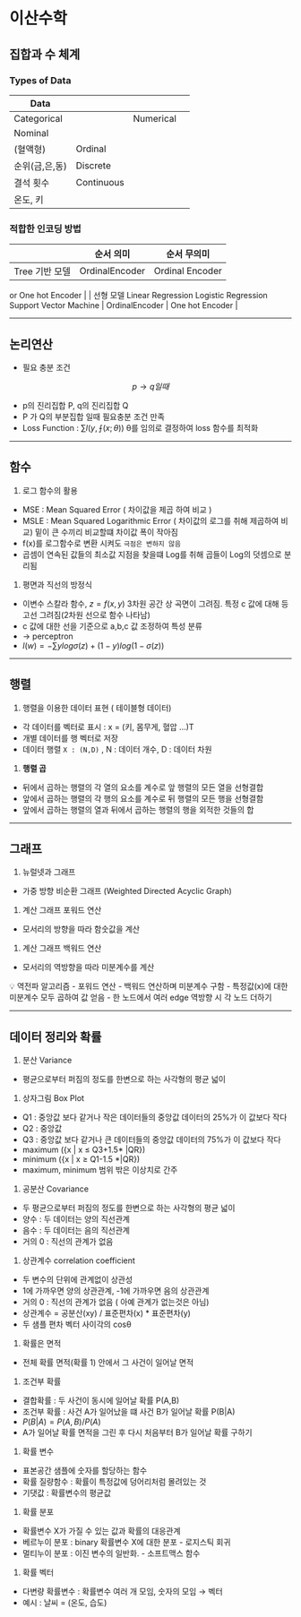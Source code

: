 # 이산수학

## 집합과 수 체계

### Types of Data

| Data |  |  |  |
| --- | --- | --- | --- |
| Categorical |  | Numerical |  |
| Nominal
(혈액형) | Ordinal
순위(금,은,동) | Discrete
결석 횟수 | Continuous
온도, 키 |

### 적합한 인코딩 방법

|  | 순서 의미 | 순서 무의미 |
| --- | --- | --- |
| Tree 기반 모델 | OrdinalEncoder | Ordinal Encoder
or
One hot Encoder |
| 선형 모델
Linear Regression
Logistic Regression
Support Vector Machine | OrdinalEncoder | One hot Encoder |

---

## 논리연산

- 필요 충분 조건

$$
p → q 일 때 
$$

- p의 진리집합 P,  q의 진리집합 Q
- P 가  Q의 부분집합 일때 필요충분 조건 만족
- Loss Function :  $∑l(y,⨍(x;θ))$ 
θ를 임의로 결정하여 loss 함수를 최적화

---

## 함수

1. 로그 함수의 활용
- MSE : Mean Squared Error ( 차이값을 제곱 하여 비교 )
- MSLE : Mean Squared Logarithmic Error ( 차이값의 로그를 취해 제곱하여 비교)
밑이 큰 수끼리 비교할떄 차이값 폭이 작아짐
- f(x)를 로그함수로 변환 시켜도 `극점은 변하지 않음`
- 곱셈이 연속된 값들의 최소값 지점을 찾을떄 Log를 취해 곱들이 Log의 덧셈으로 분리됨

1. 평면과 직선의 방정식
- 이변수 스칼라 함수, $z = f(x,y)$
3차원 공간 상 곡면이 그려짐. 특정 c 값에 대해 등고선 그려짐(2차원 선으로 함수 나타남)
- c 값에 대한 선을 기준으로 a,b,c 값 조정하여 특성 분류
- → perceptron
- $l(w) = -∑ylogσ(z) + (1-y)log(1-σ(z))$

---

## 행렬

1. 행렬을 이용한 데이터 표현 ( 테이블형 데이터)
- 각 데이터를 벡터로 표시 : x = (키, 몸무게, 혈압 ...)T
- 개별 데이터를 행 벡터로 저장
- 데이터 행렬 `X : (N,D)` ,  N : 데이터 개수, D : 데이터 차원

1. **행렬 곱**
- 뒤에서 곱하는 행렬의 각 열의 요소를 계수로 앞 행렬의 모든 열을 선형결합
- 앞에서 곱하는 행렬의 각 행의 요소를 계수로 뒤 행렬의 모든 행을 선형결함
- 앞에서 곱하는 행렬의 열과 뒤에서 곱하는 행렬의 행을 외적한 것들의 합

---

## 그래프

1. 뉴럴넷과 그래프
- 가중 방향 비순환 그래프 (Weighted Directed Acyclic Graph)

1. 계산 그래프 포워드 연산
- 모서리의 방향을 따라 함숫값을 계산

1. 계산 그래프 백워드 연산
- 모서리의 역방향을 따라 미분계수를 계산

<aside>
💡 역전파 알고리즘 
- 포워드 연산
- 백워드 연산하며 미분계수 구함
- 특정값(x)에 대한 미분계수 모두 곱하여 값 얻음
- 한 노드에서 여러 edge 역방향 시 각 노드 더하기

</aside>

---

## 데이터 정리와 확률

1. 분산 Variance
- 평균으로부터 퍼짐의 정도를 한변으로 하는 사각형의 평균 넓이

1. 상자그림 Box Plot
- Q1 : 중앙값 보다 같거나 작은 데이터들의 중앙값
        데이터의 25%가 이 값보다 작다
- Q2 : 중앙값
- Q3 : 중앙값 보다 같거나 큰 데이터들의 중앙값
        데이터의 75%가 이 값보다 작다
- maximum ({x | x ≤ Q3+1.5* |QR})
- minimum ({x | x ≥ Q1-1.5 *|QR})
- maximum, minimum 범위 밖은 이상치로 간주

1. 공분산 Covariance
- 두 평균으로부터 퍼짐의 정도를 한변으로 하는 사각형의 평균 넓이
- 양수 : 두 데이터는 양의 직선관계
- 음수 : 두 데이터는 음의 직선관계
- 거의 0 : 직선의 관계가 없음

1. 상관계수 correlation coefficient
- 두 변수의 단위에 관계없이 상관성
- 1에 가까우면 양의 상관관계, -1에 가까우면 음의 상관관계
- 거의 0 : 직선의 관계가 없음 ( 아예 관계가 없는것은 아님)
- 상관계수 = 공분산(xy) / 표준편차(x) * 표준편차(y)
- 두 샘플 편차 벡터 사이각의 cosθ

1. 확률은 면적
- 전체 확률 면적(확률 1) 안에서 그 사건이 일어날 면적

1. 조건부 확률
- 결합확률 : 두 사건이 동시에 일어날 확률  P(A,B)
- 조건부 확률 : 사건 A가 일어났을 떄 사건 B가 일어날 확률 P(B|A)
- $P(B|A) = P(A, B)  /  P(A)$
- A가 일어날 확률 면적을 그린 후 다시 처음부터 B가 일어날 확률 구하기

1. 확률 변수
- 표본공간 샘플에 숫자를 할당하는 함수
- 확률 질량함수 : 확률이 특정값에 덩어리처럼 몰려있는 것
- 기댓값 : 확률변수의 평균값

1. 확률 분포
- 확률변수 X가 가질 수 있는 값과 확률의 대응관계
- 베르누이 분포 : binary 확률변수 X에 대한 분포 - 로지스틱 회귀
- 멀티누이 분포 : 이진 변수의 일반화.  - 소프트맥스 함수

1. 확률 벡터
- 다변량 확률변수 : 확률변수 여러 개 모임, 숫자의 모임 → 벡터
- 예시 : 날씨 = (온도, 습도)